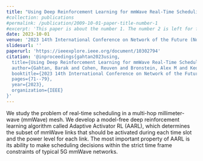 ```yaml
---
title: "Using Deep Reinforcement Learning for mmWave Real-Time Scheduling"
#collection: publications
#permalink: /publication/2009-10-01-paper-title-number-1
#excerpt: 'This paper is about the number 1. The number 2 is left for future work.'
date: 2023-10-01
venue: '2023 14th International Conference on Network of the Future (NoF)'
slidesurl: ''
paperurl: 'https://ieeexplore.ieee.org/document/10302794'
citation: '@inproceedings{gahtan2023using,
  title={Using Deep Reinforcement Learning for mmWave Real-Time Scheduling},
  author={Gahtan, Barak and Cohen, Reuven and Bronstein, Alex M and Kedar, Gil},
  booktitle={2023 14th International Conference on Network of the Future (NoF)},
  pages={71--79},
  year={2023},
  organization={IEEE}
}'
---
```


We study the problem of real-time scheduling in a multi-hop millimeter-wave (mmWave) mesh. We develop a model-free deep reinforcement learning algorithm called Adaptive Activator RL (AARL), which determines the subset of mmWave links that should be activated during each time slot and the power level for each link. The most important property of AARL is its ability to make scheduling decisions within the strict time frame constraints of typical 5G mmWave networks.